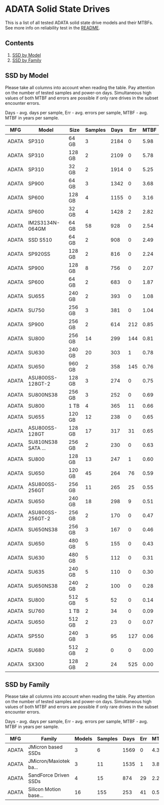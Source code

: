 ADATA Solid State Drives
========================

This is a list of all tested ADATA solid state drive models and their MTBFs. See
more info on reliability test in the [README](https://github.com/bsdhw/SMART).

Contents
--------

1. [ SSD by Model  ](#ssd-by-model)
2. [ SSD by Family ](#ssd-by-family)

SSD by Model
------------

Please take all columns into account when reading the table. Pay attention on the
number of tested samples and power-on days. Simultaneous high values of both MTBF
and errors are possible if only rare drives in the subset encounter errors.

Days - avg. days per sample,
Err  - avg. errors per sample,
MTBF - avg. MTBF in years per sample.

| MFG       | Model              | Size   | Samples | Days  | Err   | MTBF |
|-----------|--------------------|--------|---------|-------|-------|------|
| ADATA     | SP310              | 64 GB  | 3       | 2184  | 0     | 5.98   |
| ADATA     | SP310              | 128 GB | 2       | 2109  | 0     | 5.78   |
| ADATA     | SP310              | 32 GB  | 2       | 1914  | 0     | 5.25   |
| ADATA     | SP900              | 64 GB  | 3       | 1342  | 0     | 3.68   |
| ADATA     | SP600              | 128 GB | 4       | 1155  | 0     | 3.16   |
| ADATA     | SP600              | 32 GB  | 4       | 1428  | 2     | 2.82   |
| ADATA     | IM2S3134N-064GM    | 64 GB  | 58      | 928   | 0     | 2.54   |
| ADATA     | SSD S510           | 64 GB  | 2       | 908   | 0     | 2.49   |
| ADATA     | SP920SS            | 128 GB | 2       | 816   | 0     | 2.24   |
| ADATA     | SP900              | 128 GB | 8       | 756   | 0     | 2.07   |
| ADATA     | SP600              | 64 GB  | 2       | 683   | 0     | 1.87   |
| ADATA     | SU655              | 240 GB | 2       | 393   | 0     | 1.08   |
| ADATA     | SU750              | 256 GB | 3       | 381   | 0     | 1.04   |
| ADATA     | SP900              | 256 GB | 2       | 614   | 212   | 0.85   |
| ADATA     | SU800              | 256 GB | 14      | 299   | 144   | 0.81   |
| ADATA     | SU630              | 240 GB | 20      | 303   | 1     | 0.78   |
| ADATA     | SU650              | 960 GB | 2       | 358   | 145   | 0.76   |
| ADATA     | ASU800SS-128GT-2   | 128 GB | 3       | 274   | 0     | 0.75   |
| ADATA     | SU800NS38          | 256 GB | 3       | 252   | 0     | 0.69   |
| ADATA     | SU800              | 1 TB   | 4       | 365   | 11    | 0.66   |
| ADATA     | SU655              | 120 GB | 12      | 238   | 0     | 0.65   |
| ADATA     | ASU800SS-128GT     | 128 GB | 17      | 317   | 31    | 0.65   |
| ADATA     | SU810NS38 SATA ... | 256 GB | 2       | 230   | 0     | 0.63   |
| ADATA     | SU800              | 128 GB | 13      | 247   | 1     | 0.60   |
| ADATA     | SU650              | 120 GB | 45      | 264   | 76    | 0.59   |
| ADATA     | ASU800SS-256GT     | 256 GB | 11      | 265   | 25    | 0.55   |
| ADATA     | SU650              | 240 GB | 18      | 298   | 9     | 0.51   |
| ADATA     | ASU800SS-256GT-2   | 256 GB | 2       | 170   | 0     | 0.47   |
| ADATA     | SU650NS38          | 256 GB | 3       | 167   | 0     | 0.46   |
| ADATA     | SU650              | 480 GB | 5       | 155   | 0     | 0.43   |
| ADATA     | SU630              | 480 GB | 5       | 112   | 0     | 0.31   |
| ADATA     | SU635              | 240 GB | 5       | 110   | 0     | 0.30   |
| ADATA     | SU650NS38          | 240 GB | 2       | 100   | 0     | 0.28   |
| ADATA     | SU800              | 512 GB | 5       | 52    | 0     | 0.14   |
| ADATA     | SU760              | 1 TB   | 2       | 34    | 0     | 0.09   |
| ADATA     | SU650              | 512 GB | 2       | 23    | 0     | 0.07   |
| ADATA     | SP550              | 240 GB | 3       | 95    | 127   | 0.06   |
| ADATA     | SU680              | 512 GB | 2       | 0     | 0     | 0.00   |
| ADATA     | SX300              | 128 GB | 2       | 24    | 525   | 0.00   |

SSD by Family
-------------

Please take all columns into account when reading the table. Pay attention on the
number of tested samples and power-on days. Simultaneous high values of both MTBF
and errors are possible if only rare drives in the subset encounter errors.

Days - avg. days per sample,
Err  - avg. errors per sample,
MTBF - avg. MTBF in years per sample.

| MFG       | Family                 | Models | Samples | Days  | Err   | MTBF |
|-----------|------------------------|--------|---------|-------|-------|------|
| ADATA     | JMicron based SSDs     | 3      | 6       | 1569  | 0     | 4.30   |
| ADATA     | JMicron/Maxiotek ba... | 3      | 11      | 1535  | 1     | 3.81   |
| ADATA     | SandForce Driven SSDs  | 4      | 15      | 874   | 29    | 2.29   |
| ADATA     | Silicon Motion base... | 16     | 155     | 253   | 41    | 0.59   |
